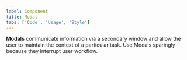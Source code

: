 ```yaml
---
label: Component
title: Modal
tabs: ['Code', 'Usage', 'Style']
---
```


<page-intro>**Modals** communicate information via a secondary window and allow the user to maintain the context of a particular task. Use Modals sparingly because they interrupt user workflow.</page-intro>

<component
    name="Passive Modal"
    component="modal"
    variation="modal--nofooter"
    codepen="KyXpKV"
    hasAngularVersion="true"
    hasReactVersion="true"
    hasVueVersion="Modal&selectedStory=default"
    >
</component>

<component
    name="Transactional Modal"
    component="modal"
    variation="modal"
    codepen="dZVoPj"
    hasReactVersion="true"
    hasAngularVersion="true"
    hasVueVersion="Modal&selectedStory=buttons"
    >
</component>

<component
    name="Danger Modal"
    component="modal"
    variation="modal--danger"
    codepen="erwbeb"
    hasReactVersion="true"
    hasAngularVersion="true"
    hasVueVersion="Modal&selectedStory=danger"
    >
</component>
<component-docs component="modal"></component-docs>

